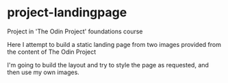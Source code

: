 # project-landingpage
Project in 'The Odin Project' foundations course

Here I attempt to build a static landing page from two images provided from the content of The Odin Project

I'm going to build the layout and try to style the page as requested, and then use my own images.